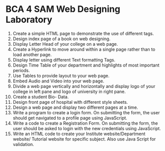# BCA 4 SAM Web Designing Laboratory
1. Create a simple HTML page to demonstrate the use of different tags.
2. Design index page of a book on web designing.
3. Display Letter Head of your college on a web page.
4. Create a Hyperlink to move around within a single page rather than to load another page.
5. Display letter using different Text formatting Tags.
6. Design Time Table of your department and highlights of most important periods.
7. Use Tables to provide layout to your web page.
8. Embed Audio and Video into your web page.
9. Divide a web page vertically and horizontally and display logo of your college in left pane and logo of university in right pane.
10. Create a student Bio- Data.
11. Design front page of hospital with different style sheets.
12. Design a web page and display two different pages at a time.
13. Write a program to create a login form. On submitting the form, the user should get navigated to a profile page using JavaScript.
14. Write a code to create a Registration Form. On submitting the form, the user should be asked to login with the new credentials using JavaScript.
15. Write an HTML code to create your Institute website/Department website/ Tutorial website for specific subject. Also use Java Script for validation.